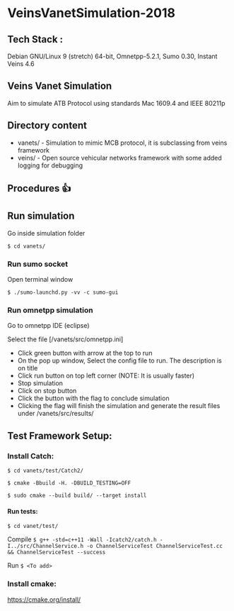 # VeinsVanetSimulation-2018
## Tech Stack :
Debian GNU/Linux 9 (stretch) 64-bit, Omnetpp-5.2.1,  Sumo 0.30, Instant Veins 4.6

## Veins Vanet Simulation
Aim to simulate ATB Protocol using standards Mac 1609.4 and IEEE 80211p

## Directory content
- vanets/ - Simulation to mimic MCB protocol, it is subclassing from veins framework
- veins/ - Open source vehicular networks framework with some added logging for debugging



## Procedures 👍

## Run simulation
Go inside simulation folder

`$ cd vanets/`

### Run sumo socket
Open terminal window

`$ ./sumo-launchd.py -vv -c sumo-gui`

### Run omnetpp simulation
Go to omnetpp IDE (eclipse)

Select the file [/vanets/src/omnetpp.ini]

- Click green button with arrow at the top to run
- On the pop up window, Select the config file to run. The description is on title
- Click run button on top left corner (NOTE: It is usually faster)
- Stop simulation
- Click on stop button
- Click the button with the flag to conclude simulation
- Clicking the flag will finish the simulation and generate the result files under
/vanets/src/results/

## Test Framework Setup:
### Install Catch: 

```$ cd vanets/test/Catch2/```

```$ cmake -Bbuild -H. -DBUILD_TESTING=OFF```

```$ sudo cmake --build build/ --target install```

#### Run tests:

```$ cd vanet/test/```

Compile
`$ g++ -std=c++11 -Wall -Icatch2/catch.h -I../src/ChannelService.h -o ChannelServiceTest ChannelServiceTest.cc && ChannelServiceTest --success`

Run
```$ <To add>```

### Install cmake: 
https://cmake.org/install/
 
